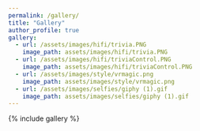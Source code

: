 ```yaml
---
permalink: /gallery/
title: "Gallery"
author_profile: true
gallery:
  - url: /assets/images/hifi/trivia.PNG
    image_path: assets/images/hifi/trivia.PNG
  - url: /assets/images/hifi/triviaControl.PNG
    image_path: assets/images/hifi/triviaControl.PNG
  - url: /assets/images/style/vrmagic.png
    image_path: assets/images/style/vrmagic.png
  - url: /assets/images/selfies/giphy (1).gif
    image_path: assets/images/selfies/giphy (1).gif
---
```


{% include gallery %}